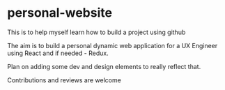# personal-website
This is to help myself learn how to build a project using github

The aim is to build a personal dynamic web application for a UX Engineer using React and if needed - Redux.

Plan on adding some dev and design elements to really reflect that. 

Contributions and reviews are welcome
